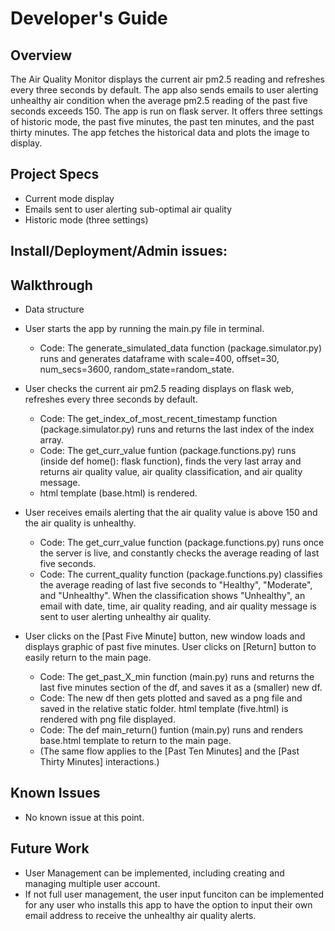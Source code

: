 # Developer's Guide

## Overview 

The Air Quality Monitor displays the current air pm2.5 reading and refreshes every three seconds by default. The app also sends emails to user alerting unhealthy air condition when the average pm2.5 reading of the past five seconds exceeds 150. The app is run on flask server. It offers three settings of historic mode, the past five minutes, the past ten minutes, and the past thirty minutes. The app fetches the historical data and plots the image to display. 

## Project Specs 

- Current mode display
- Emails sent to user alerting sub-optimal air quality 
- Historic mode (three settings)

## Install/Deployment/Admin issues: 

## Walkthrough 

- Data structure 




- User starts the app by running the main.py file in terminal. 
  - Code: The generate_simulated_data function (package.simulator.py) runs and generates dataframe with scale=400, offset=30, num_secs=3600, random_state=random_state.
- User checks the current air pm2.5 reading displays on flask web, refreshes every three seconds by default. 
  - Code: The get_index_of_most_recent_timestamp function (package.simulator.py) runs and returns the last index of the index array.  
  - Code: The get_curr_value funtion (package.functions.py) runs (inside def home(): flask function), finds the very last array and returns air quality value, air quality classification, and air quality message. 
  - html template (base.html) is rendered.
- User receives emails alerting that the air quality value is above 150 and the air quality is unhealthy. 
  - Code: The get_curr_value function (package.functions.py) runs once the server is live, and constantly checks the average reading of last five seconds. 
  - Code: The current_quality function (package.functions.py) classifies the average reading of last five seconds to "Healthy", "Moderate", and "Unhealthy". When the classification shows "Unhealthy", an email with date, time, air quality reading, and air quality message is sent to user alerting unhealthy air quality. 
- User clicks on the [Past Five Minute] button, new window loads and displays graphic of past five minutes. User clicks on [Return] button to easily return to the main page.  
  - Code: The get_past_X_min function (main.py) runs and returns the last five minutes section of the df, and saves it as a (smaller) new df. 
  - Code: The new df then gets plotted and saved as a png file and saved in the relative static folder. html template (five.html) is rendered with png file displayed. 
  - Code: The def main_return() funtion (main.py) runs and renders base.html template to return to the main page. 
  - (The same flow applies to the [Past Ten Minutes] and the [Past Thirty Minutes] interactions.) 

## Known Issues 

- No known issue at this point. 

## Future Work

- User Management can be implemented, including creating and managing multiple user account.  
- If not full user management, the user input funciton can be implemented for any user who installs this app to have the option to input their own email address to receive the unhealthy air quality alerts.  

